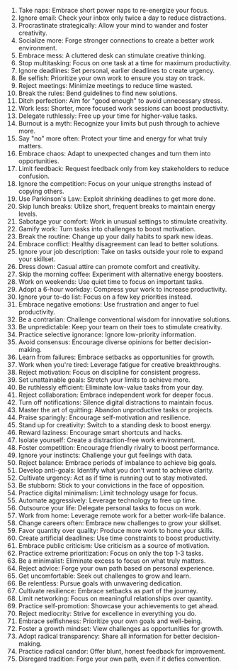 1.  Take naps: Embrace short power naps to re-energize your focus.
2.  Ignore email: Check your inbox only twice a day to reduce distractions.
3.  Procrastinate strategically: Allow your mind to wander and foster creativity.
4.  Socialize more: Forge stronger connections to create a better work environment.
5.  Embrace mess: A cluttered desk can stimulate creative thinking.
6.  Stop multitasking: Focus on one task at a time for maximum productivity.
7.  Ignore deadlines: Set personal, earlier deadlines to create urgency.
8.  Be selfish: Prioritize your own work to ensure you stay on track.
9.  Reject meetings: Minimize meetings to reduce time wasted.
10.  Break the rules: Bend guidelines to find new solutions.
11.  Ditch perfection: Aim for "good enough" to avoid unnecessary stress.
12.  Work less: Shorter, more focused work sessions can boost productivity.
13.  Delegate ruthlessly: Free up your time for higher-value tasks.
14.  Burnout is a myth: Recognize your limits but push through to achieve more.
15.  Say "no" more often: Protect your time and energy for what truly matters.
16.  Embrace chaos: Adapt to unexpected changes and turn them into opportunities.
17.  Limit feedback: Request feedback only from key stakeholders to reduce confusion.
18.  Ignore the competition: Focus on your unique strengths instead of copying others.
19.  Use Parkinson's Law: Exploit shrinking deadlines to get more done.
20.  Skip lunch breaks: Utilize short, frequent breaks to maintain energy levels.
21.  Sabotage your comfort: Work in unusual settings to stimulate creativity.
22.  Gamify work: Turn tasks into challenges to boost motivation.
23.  Break the routine: Change up your daily habits to spark new ideas.
24.  Embrace conflict: Healthy disagreement can lead to better solutions.
25.  Ignore your job description: Take on tasks outside your role to expand your skillset.
26.  Dress down: Casual attire can promote comfort and creativity.
27.  Skip the morning coffee: Experiment with alternative energy boosters.
28.  Work on weekends: Use quiet time to focus on important tasks.
29.  Adopt a 6-hour workday: Compress your work to increase productivity.
30.  Ignore your to-do list: Focus on a few key priorities instead.
31.  Embrace negative emotions: Use frustration and anger to fuel productivity.
32.  Be a contrarian: Challenge conventional wisdom for innovative solutions.
33.  Be unpredictable: Keep your team on their toes to stimulate creativity.
34.  Practice selective ignorance: Ignore low-priority information.
35.  Avoid consensus: Encourage diverse opinions for better decision-making.
36.  Learn from failures: Embrace setbacks as opportunities for growth.
37.  Work when you're tired: Leverage fatigue for creative breakthroughs.
38.  Reject motivation: Focus on discipline for consistent progress.
39.  Set unattainable goals: Stretch your limits to achieve more.
40.  Be ruthlessly efficient: Eliminate low-value tasks from your day.
41.  Reject collaboration: Embrace independent work for deeper focus.
42.  Turn off notifications: Silence digital distractions to maintain focus.
43.  Master the art of quitting: Abandon unproductive tasks or projects.
44.  Praise sparingly: Encourage self-motivation and resilience.
45.  Stand up for creativity: Switch to a standing desk to boost energy.
46.  Reward laziness: Encourage smart shortcuts and hacks.
47.  Isolate yourself: Create a distraction-free work environment.
48.  Foster competition: Encourage friendly rivalry to boost performance.
49.  Ignore your instincts: Challenge your gut feelings with data.
50.  Reject balance: Embrace periods of imbalance to achieve big goals.
51.  Develop anti-goals: Identify what you don't want to achieve clarity.
52.  Cultivate urgency: Act as if time is running out to stay motivated.
53.  Be stubborn: Stick to your convictions in the face of opposition.
54.  Practice digital minimalism: Limit technology usage for focus.
55.  Automate aggressively: Leverage technology to free up time.
56.  Outsource your life: Delegate personal tasks to focus on work.
57.  Work from home: Leverage remote work for a better work-life balance.
58.  Change careers often: Embrace new challenges to grow your skillset.
59.  Favor quantity over quality: Produce more work to hone your skills.
60.  Create artificial deadlines: Use time constraints to boost productivity.
61.  Embrace public criticism: Use criticism as a source of motivation.
62.  Practice extreme prioritization: Focus on only the top 1-3 tasks.
63.  Be a minimalist: Eliminate excess to focus on what truly matters.
64.  Reject advice: Forge your own path based on personal experience.
65.  Get uncomfortable: Seek out challenges to grow and learn.
66.  Be relentless: Pursue goals with unwavering dedication.
67.  Cultivate resilience: Embrace setbacks as part of the journey.
68.  Limit networking: Focus on meaningful relationships over quantity.
69.  Practice self-promotion: Showcase your achievements to get ahead.
70.  Reject mediocrity: Strive for excellence in everything you do.
71.  Embrace selfishness: Prioritize your own goals and well-being.
72.  Foster a growth mindset: View challenges as opportunities for growth.
73.  Adopt radical transparency: Share all information for better decision-making.
74.  Practice radical candor: Offer blunt, honest feedback for improvement.
75.  Disregard tradition: Forge your own path, even if it defies convention.